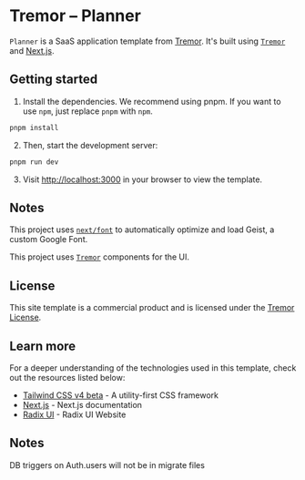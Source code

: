 # Tremor – Planner

`Planner` is a SaaS application template from [Tremor](https://tremor.so). It's built
using [`Tremor`](https://tremor.so/docs/getting-started/installation) and
[Next.js](https://nextjs.org).

## Getting started

1. Install the dependencies. We recommend using pnpm. If you want to use `npm`,
   just replace `pnpm` with `npm`.

```bash
pnpm install
```

2. Then, start the development server:

```bash
pnpm run dev
```

3. Visit [http://localhost:3000](http://localhost:3000) in your browser to view
   the template.

## Notes

This project uses
[`next/font`](https://nextjs.org/docs/basic-features/font-optimization) to
automatically optimize and load Geist, a custom Google Font.

This project uses
[`Tremor`](https://raw.tremor.so/docs/getting-started/installation) components
for the UI.

## License

This site template is a commercial product and is licensed under the
[Tremor License](https://blocks.tremor.so/license).

## Learn more

For a deeper understanding of the technologies used in this template, check out
the resources listed below:

- [Tailwind CSS v4 beta](https://tailwindcss.com/docs/v4-beta) - A utility-first CSS framework
- [Next.js](https://nextjs.org/docs) - Next.js documentation
- [Radix UI](https://www.radix-ui.com) - Radix UI Website

## Notes

DB triggers on Auth.users will not be in migrate files
